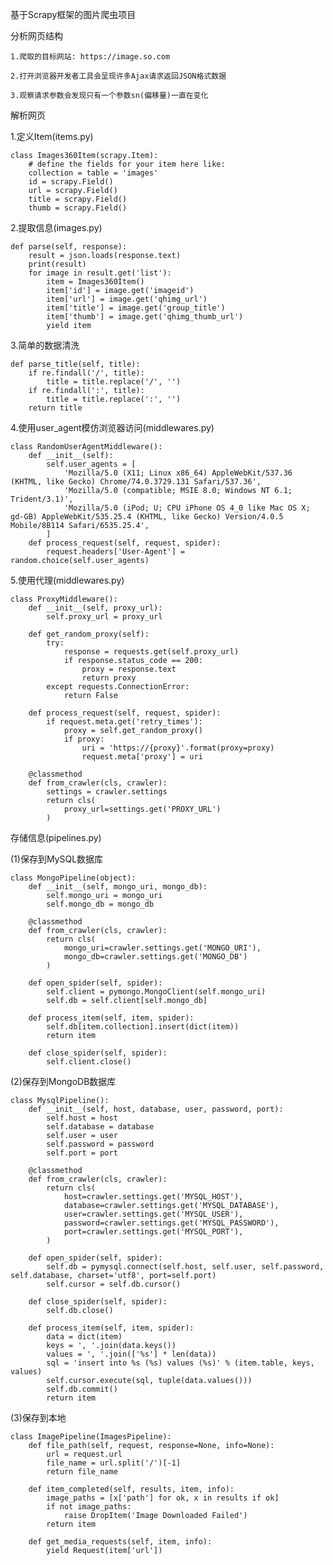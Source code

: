 基于Scrapy框架的图片爬虫项目


分析网页结构

    1.爬取的目标网站: https://image.so.com
    
    2.打开浏览器开发者工具会呈现许多Ajax请求返回JSON格式数据
    
    3.观察请求参数会发现只有一个参数sn(偏移量)一直在变化


解析网页

  1.定义Item(items.py)
    
    class Images360Item(scrapy.Item):
        # define the fields for your item here like:
        collection = table = 'images'
        id = scrapy.Field()
        url = scrapy.Field()
        title = scrapy.Field()
        thumb = scrapy.Field()
  

  2.提取信息(images.py)

    def parse(self, response):
        result = json.loads(response.text)
        print(result)
        for image in result.get('list'):
            item = Images360Item()
            item['id'] = image.get('imageid')
            item['url'] = image.get('qhimg_url')
            item['title'] = image.get('group_title')
            item['thumb'] = image.get('qhimg_thumb_url')
            yield item

  3.简单的数据清洗

    def parse_title(self, title):
        if re.findall('/', title):
            title = title.replace('/', '')
        if re.findall(':', title):
            title = title.replace(':', '')
        return title
  
  4.使用user_agent模仿浏览器访问(middlewares.py)
  
    class RandomUserAgentMiddleware():
        def __init__(self):
            self.user_agents = [
                'Mozilla/5.0 (X11; Linux x86_64) AppleWebKit/537.36 (KHTML, like Gecko) Chrome/74.0.3729.131 Safari/537.36',
                'Mozilla/5.0 (compatible; MSIE 8.0; Windows NT 6.1; Trident/3.1)',
                'Mozilla/5.0 (iPod; U; CPU iPhone OS 4_0 like Mac OS X; gd-GB) AppleWebKit/535.25.4 (KHTML, like Gecko) Version/4.0.5 Mobile/8B114 Safari/6535.25.4',
            ]
        def process_request(self, request, spider):
            request.headers['User-Agent'] = random.choice(self.user_agents)  
         
  5.使用代理(middlewares.py)

    class ProxyMiddleware():
        def __init__(self, proxy_url):
            self.proxy_url = proxy_url
    
        def get_random_proxy(self):
            try:
                response = requests.get(self.proxy_url)
                if response.status_code == 200:
                    proxy = response.text
                    return proxy
            except requests.ConnectionError:
                return False
    
        def process_request(self, request, spider):
            if request.meta.get('retry_times'):
                proxy = self.get_random_proxy()
                if proxy:
                    uri = 'https://{proxy}'.format(proxy=proxy)
                    request.meta['proxy'] = uri
    
        @classmethod
        def from_crawler(cls, crawler):
            settings = crawler.settings
            return cls(
                proxy_url=settings.get('PROXY_URL')
            )

存储信息(pipelines.py)

  (1)保存到MySQL数据库

    class MongoPipeline(object):
        def __init__(self, mongo_uri, mongo_db):
            self.mongo_uri = mongo_uri
            self.mongo_db = mongo_db
    
        @classmethod
        def from_crawler(cls, crawler):
            return cls(
                mongo_uri=crawler.settings.get('MONGO_URI'),
                mongo_db=crawler.settings.get('MONGO_DB')
            )
    
        def open_spider(self, spider):
            self.client = pymongo.MongoClient(self.mongo_uri)
            self.db = self.client[self.mongo_db]
    
        def process_item(self, item, spider):
            self.db[item.collection].insert(dict(item))
            return item
    
        def close_spider(self, spider):
            self.client.close()
    
  (2)保存到MongoDB数据库

    class MysqlPipeline():
        def __init__(self, host, database, user, password, port):
            self.host = host
            self.database = database
            self.user = user
            self.password = password
            self.port = port
    
        @classmethod
        def from_crawler(cls, crawler):
            return cls(
                host=crawler.settings.get('MYSQL_HOST'),
                database=crawler.settings.get('MYSQL_DATABASE'),
                user=crawler.settings.get('MYSQL_USER'),
                password=crawler.settings.get('MYSQL_PASSWORD'),
                port=crawler.settings.get('MYSQL_PORT'),
            )
    
        def open_spider(self, spider):
            self.db = pymysql.connect(self.host, self.user, self.password, self.database, charset='utf8', port=self.port)
            self.cursor = self.db.cursor()
    
        def close_spider(self, spider):
            self.db.close()
    
        def process_item(self, item, spider):
            data = dict(item)
            keys = ', '.join(data.keys())
            values = ', '.join(['%s'] * len(data))
            sql = 'insert into %s (%s) values (%s)' % (item.table, keys, values)
            self.cursor.execute(sql, tuple(data.values()))
            self.db.commit()
            return item
            
  (3)保存到本地

    class ImagePipeline(ImagesPipeline):
        def file_path(self, request, response=None, info=None):
            url = request.url
            file_name = url.split('/')[-1]
            return file_name
    
        def item_completed(self, results, item, info):
            image_paths = [x['path'] for ok, x in results if ok]
            if not image_paths:
                raise DropItem('Image Downloaded Failed')
            return item
    
        def get_media_requests(self, item, info):
            yield Request(item['url'])
